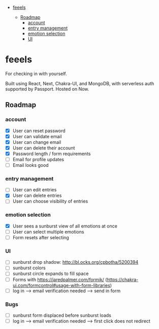 - [feeels](#feeels)

  - [Roadmap](#roadmap)
    - [account](#account)
    - [entry management](#entry-management)
    - [emotion selection](#emotion-selection)
    - [UI](#ui)

# feeels

For checking in with yourself.

Built using React, Next, Chakra-UI, and MongoDB, with serverless auth supported by Passport. Hosted on Now.

## Roadmap

### account

- [x] User can reset password
- [x] User can validate email
- [x] User can change email
- [x] User can delete their account
- [x] Password length / form requirements
- [ ] Email for profile updates
- [ ] Email looks good

### entry management

- [ ] User can edit entries
- [x] User can delete entries
- [ ] User can choose visibility of entries

### emotion selection

- [x] User sees a sunburst view of all emotions at once
- [ ] User can select multiple emotions
- [ ] Form resets after selecting

### UI

- [ ] sunburst drop shadow: http://bl.ocks.org/cpbotha/5200394
- [ ] sunburst colors
- [ ] sunburst circle expands to fill space
- [ ] Forms with https://jaredpalmer.com/formik/ (https://chakra-ui.com/formcontrol#usage-with-form-libraries)
- [ ] log in --> email verification needed --> send in form

### Bugs

- [ ] sunburst form displaced before sunburst loads
- [ ] log in --> email verification needed --> first click does not redirect

